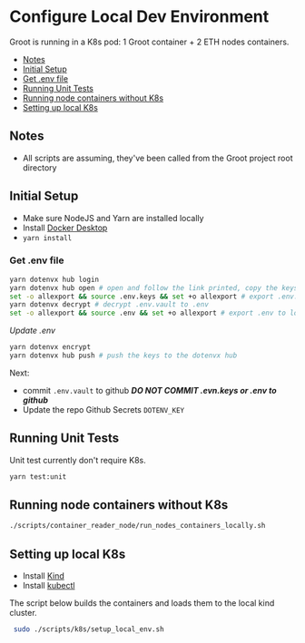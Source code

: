 # Configure Local Dev Environment

Groot is running in a K8s pod: 1 Groot container + 2 ETH nodes containers.

- [Notes](#notes)
- [Initial Setup](#initial-setup)
- [Get .env file](#get-env-file)
- [Running Unit Tests](#running-unit-tests)
- [Running node containers without K8s](#running-node-containers-without-k8s)
- [Setting up local K8s](#setting-up-local-k8s)

## Notes

- All scripts are assuming, they've been called from the Groot project root directory

## Initial Setup


- Make sure NodeJS and Yarn are installed locally
- Install [Docker Desktop](https://www.docker.com/products/docker-desktop)
- `yarn install`

### Get .env file

```bash
yarn dotenvx hub login
yarn dotenvx hub open # open and follow the link printed, copy the keys to .env.keys locally
set -o allexport && source .env.keys && set +o allexport # export .env.keys to local environment
yarn dotenvx decrypt # decrypt .env.vault to .env
set -o allexport && source .env && set +o allexport # export .env to local environment
```

_*Update .env*_
```bash
yarn dotenvx encrypt
yarn dotenvx hub push # push the keys to the dotenvx hub
```
Next: 
- commit `.env.vault` to github _**DO NOT COMMIT .evn.keys or .env to github**_
- Update the repo Github Secrets `DOTENV_KEY`

## Running Unit Tests

Unit test currently don't require K8s.

```bash
yarn test:unit
```

## Running node containers without K8s

```bash
./scripts/container_reader_node/run_nodes_containers_locally.sh
```

## Setting up local K8s

- Install [Kind](https://kind.sigs.k8s.io/)
- Install [kubectl](https://kubernetes.io/docs/tasks/tools/)

The script below builds the containers and loads them to the local kind cluster.
```bash
 sudo ./scripts/k8s/setup_local_env.sh
```
